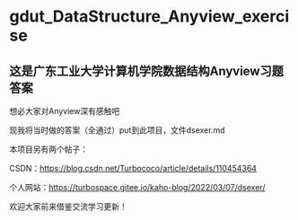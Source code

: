 # gdut_DataStructure_Anyview_exercise
## 这是广东工业大学计算机学院数据结构Anyview习题答案
想必大家对Anyview深有感触吧

现我将当时做的答案（全通过）put到此项目，文件dsexer.md

本项目另有两个帖子：

CSDN：https://blog.csdn.net/Turbococo/article/details/110454364

个人网站：https://turbospace.gitee.io/kaho-blog/2022/03/07/dsexer/

欢迎大家前来借鉴交流学习更新！
